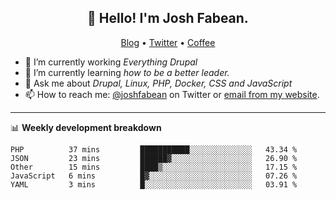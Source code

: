 <h2 align="center">👋 Hello! I'm Josh Fabean.</h2>
<p align="center">
  <a href="https://joshfabean.com">Blog</a> •
  <a href="https://twitter.com/fabean">Twitter</a> •
  <a href="https://www.buymeacoffee.com/LSxne6Yr4">Coffee</a>
</p>

- 🔭 I’m currently working *Everything Drupal*
- 🌱 I’m currently learning *how to be a better leader.*
- 💬 Ask me about *Drupal, Linux, PHP, Docker, CSS and JavaScript*
- 📫 How to reach me: [@joshfabean](https://twitter.com/joshfabean) on Twitter or [email from my website](https://joshfabean.com).

-------

📊 **Weekly development breakdown**
<!--START_SECTION:waka-->
```text
PHP          37 mins         ███████████░░░░░░░░░░░░░░   43.34 % 
JSON         23 mins         ██████▓░░░░░░░░░░░░░░░░░░   26.90 % 
Other        15 mins         ████▒░░░░░░░░░░░░░░░░░░░░   17.15 % 
JavaScript   6 mins          █▓░░░░░░░░░░░░░░░░░░░░░░░   07.26 % 
YAML         3 mins          █░░░░░░░░░░░░░░░░░░░░░░░░   03.91 % 
```
<!--END_SECTION:waka-->

<!--
**fabean/fabean** is a ✨ _special_ ✨ repository because its `README.md` (this file) appears on your GitHub profile.

Here are some ideas to get you started:

- 🔭 I’m currently working on ...
- 🌱 I’m currently learning ...
- 👯 I’m looking to collaborate on ...
- 🤔 I’m looking for help with ...
- 💬 Ask me about ...
- 📫 How to reach me: ...
- 😄 Pronouns: ...
- ⚡ Fun fact: ...
-->
